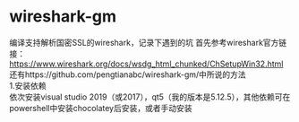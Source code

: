 # wireshark-gm
编译支持解析国密SSL的wireshark，记录下遇到的坑
首先参考wireshark官方链接：https://www.wireshark.org/docs/wsdg_html_chunked/ChSetupWin32.html  
还有https://github.com/pengtianabc/wireshark-gm/中所说的方法  
1.安装依赖  
依次安装visual studio 2019（或2017），qt5（我的版本是5.12.5），其他依赖可在powershell中安装chocolatey后安装，或者手动安装  
